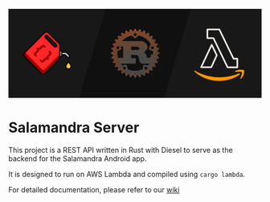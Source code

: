 ![](rust_banner.png)

# Salamandra Server

This project is a REST API written in Rust with Diesel to serve as the backend for the Salamandra Android app.

It is designed to run on AWS Lambda and compiled using `cargo lambda`.

For detailed documentation, please refer to our [wiki](https://github.com/SalamandraApp/salamandra-server/wiki)
